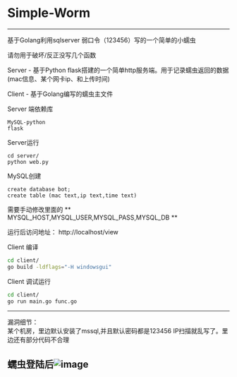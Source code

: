 # Simple-Worm
------------
基于Golang利用sqlserver 弱口令（123456）写的一个简单的小蠕虫  

请勿用于破坏/反正没写几个函数

Server - 基于Python flask搭建的一个简单http服务端。用于记录蠕虫返回的数据(mac信息、某个网卡ip、和上传时间)  

Client - 基于Golang编写的蠕虫主文件

Server 端依赖库
```
MySQL-python
flask
```
Server运行
```
cd server/
python web.py
```
MySQL创建
```mysql
create database bot;
create table (mac text,ip text,time text)
```
需要手动修改里面的 ** MYSQL_HOST,MYSQL_USER,MYSQL_PASS,MYSQL_DB **

运行后访问地址： http://localhost/view

Client 编译

```bash
cd client/
go build -ldflags="-H windowsgui"
```
Client 调试运行
```bash
cd client/
go run main.go func.go
```

------------
漏洞细节：  
某个机房，里边默认安装了mssql,并且默认密码都是123456
IP扫描就乱写了。里边还有部分代码不合理

蠕虫登陆后![image](https://raw.githubusercontent.com/dongdong1972/Simple-Golang-Worm/master/image/result.PNG)
---------

